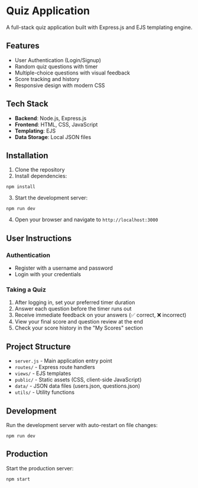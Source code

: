 # Quiz Application

A full-stack quiz application built with Express.js and EJS templating engine.

## Features

- User Authentication (Login/Signup)
- Random quiz questions with timer
- Multiple-choice questions with visual feedback
- Score tracking and history
- Responsive design with modern CSS

## Tech Stack

- **Backend**: Node.js, Express.js
- **Frontend**: HTML, CSS, JavaScript
- **Templating**: EJS
- **Data Storage**: Local JSON files

## Installation

1. Clone the repository
2. Install dependencies:
```
npm install
```
3. Start the development server:
```
npm run dev
```
4. Open your browser and navigate to `http://localhost:3000`

## User Instructions

### Authentication
- Register with a username and password
- Login with your credentials

### Taking a Quiz
1. After logging in, set your preferred timer duration
2. Answer each question before the timer runs out
3. Receive immediate feedback on your answers (✅ correct, ❌ incorrect)
4. View your final score and question review at the end
5. Check your score history in the "My Scores" section

## Project Structure

- `server.js` - Main application entry point
- `routes/` - Express route handlers
- `views/` - EJS templates
- `public/` - Static assets (CSS, client-side JavaScript)
- `data/` - JSON data files (users.json, questions.json)
- `utils/` - Utility functions

## Development

Run the development server with auto-restart on file changes:
```
npm run dev
```

## Production

Start the production server:
```
npm start
